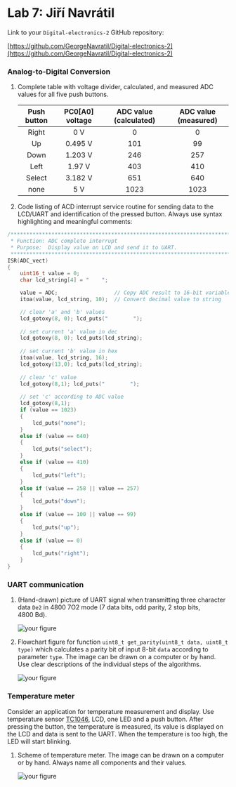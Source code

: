 # Lab 7: Jiří Navrátil

Link to your `Digital-electronics-2` GitHub repository:

   [https://github.com/GeorgeNavratil/Digital-electronics-2](https://github.com/GeorgeNavratil/Digital-electronics-2)


### Analog-to-Digital Conversion

1. Complete table with voltage divider, calculated, and measured ADC values for all five push buttons.

   | **Push button** | **PC0[A0] voltage** | **ADC value (calculated)** | **ADC value (measured)** |
   | :-: | :-: | :-: | :-: |
   | Right  | 0&nbsp;V | 0 | 0 |
   | Up     | 0.495&nbsp;V | 101 | 99 |
   | Down   | 1.203&nbsp;V | 246 | 257 |
   | Left   | 1.97&nbsp;V  | 403 | 410 |
   | Select | 3.182&nbsp;V | 651 | 640 |
   | none   | 5&nbsp;V | 1023 | 1023 |

2. Code listing of ACD interrupt service routine for sending data to the LCD/UART and identification of the pressed button. Always use syntax highlighting and meaningful comments:

```c
/**********************************************************************
 * Function: ADC complete interrupt
 * Purpose:  Display value on LCD and send it to UART.
 **********************************************************************/
ISR(ADC_vect)
{
    uint16_t value = 0;
    char lcd_string[4] = "    ";

    value = ADC;                  // Copy ADC result to 16-bit variable
    itoa(value, lcd_string, 10);  // Convert decimal value to string

    // clear 'a' and 'b' values
    lcd_gotoxy(8, 0); lcd_puts("        ");
    
    // set current 'a' value in dec
    lcd_gotoxy(8, 0); lcd_puts(lcd_string);
    
    // set current 'b' value in hex
    itoa(value, lcd_string, 16);
    lcd_gotoxy(13,0); lcd_puts(lcd_string);
    
    // clear 'c' value
    lcd_gotoxy(8,1); lcd_puts("        ");
    
    // set 'c' according to ADC value
    lcd_gotoxy(8,1);
    if (value == 1023)
    {
        lcd_puts("none");
    }
    else if (value == 640)
    {
        lcd_puts("select");
    }
    else if (value == 410)
    {
        lcd_puts("left");
    }
    else if (value == 258 || value == 257)
    {
        lcd_puts("down");
    }
    else if (value == 100 || value == 99)
    {
        lcd_puts("up");
    }
    else if (value == 0)
    {
        lcd_puts("right");
    }
}
```


### UART communication

1. (Hand-drawn) picture of UART signal when transmitting three character data `De2` in 4800 7O2 mode (7 data bits, odd parity, 2 stop bits, 4800&nbsp;Bd).

   ![your figure]()

2. Flowchart figure for function `uint8_t get_parity(uint8_t data, uint8_t type)` which calculates a parity bit of input 8-bit `data` according to parameter `type`. The image can be drawn on a computer or by hand. Use clear descriptions of the individual steps of the algorithms.

   ![your figure]()


### Temperature meter

Consider an application for temperature measurement and display. Use temperature sensor [TC1046](http://ww1.microchip.com/downloads/en/DeviceDoc/21496C.pdf), LCD, one LED and a push button. After pressing the button, the temperature is measured, its value is displayed on the LCD and data is sent to the UART. When the temperature is too high, the LED will start blinking.

1. Scheme of temperature meter. The image can be drawn on a computer or by hand. Always name all components and their values.

   ![your figure]()